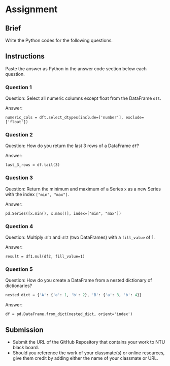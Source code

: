 # Assignment

## Brief

Write the Python codes for the following questions.

## Instructions

Paste the answer as Python in the answer code section below each question.

### Question 1

Question: Select all numeric columns except float from the DataFrame `dft`.

Answer:

```
numeric_cols = dft.select_dtypes(include=['number'], exclude=['float'])

```

### Question 2

Question: How do you return the last 3 rows of a DataFrame `df`?

Answer:

```
last_3_rows = df.tail(3)

```

### Question 3

Question: Return the minimum and maximum of a Series `x` as a new Series with the index `["min", "max"]`.

Answer:

```
pd.Series([x.min(), x.max()], index=["min", "max"])

```

### Question 4

Question: Multiply `df1` and `df2` (two DataFrames) with a `fill_value` of 1.

Answer:

```
result = df1.mul(df2, fill_value=1)

```

### Question 5

Question: How do you create a DataFrame from a nested dictionary of dictionaries?

```python
nested_dict = {'A': {'a': 1, 'b': 2}, 'B': {'a': 3, 'b': 4}}
```

Answer:

```
df = pd.DataFrame.from_dict(nested_dict, orient='index')

```

## Submission

- Submit the URL of the GitHub Repository that contains your work to NTU black board.
- Should you reference the work of your classmate(s) or online resources, give them credit by adding either the name of your classmate or URL.
